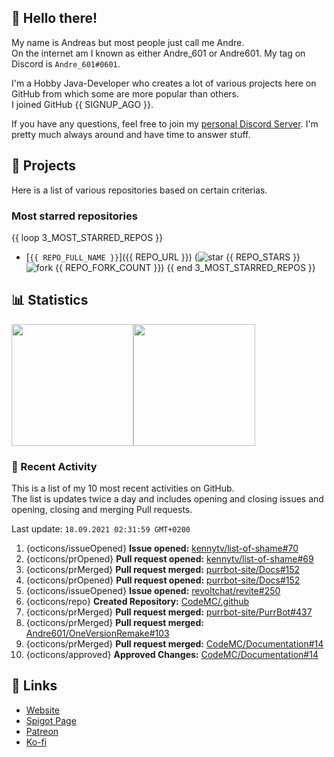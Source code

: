 <!-- Links -->
[purr]: https://purrbot.site
[discord]: https://discord.gg/6dazXp6
[website]: https://andre601.ch
[spigot]: https://www.spigotmc.org/resources/authors/56829/
[patreon]: https://patreon.com/andre_601
[ko-fi]: https://ko-fi.com/andre_601

<!-- SVGs -->
[star]: https://cdn.jsdelivr.net/gh/Readme-Workflows/Readme-Icons@main/icons/octicons/StarredRepository.svg
[fork]: https://cdn.jsdelivr.net/gh/Readme-Workflows/Readme-Icons@main/icons/octicons/ForkedRepository.svg

## 👋 Hello there!
My name is Andreas but most people just call me Andre.  
On the internet am I known as either Andre_601 or Andre601. My tag on Discord is `Andre_601#0601`.

I'm a Hobby Java-Developer who creates a lot of various projects here on GitHub from which some are more popular than others.  
I joined GitHub {{ SIGNUP_AGO }}.

If you have any questions, feel free to join my [personal Discord Server][discord]. I'm pretty much always around and have time to answer stuff.

## 📁 Projects
Here is a list of various repositories based on certain criterias.

### Most starred repositories

{{ loop 3_MOST_STARRED_REPOS }}
- [`{{ REPO_FULL_NAME }}`]({{ REPO_URL }}) (![star] {{ REPO_STARS }} ![fork] {{ REPO_FORK_COUNT }})
{{ end 3_MOST_STARRED_REPOS }}

## 📊 Statistics
<img height="195px" src="https://github-readme-stats.vercel.app/api?username=Andre601&show_icons=true&hide_rank=true&title_color=3498db&bg_color=ffffff00&text_color=718096&disable_animations=true"><img height="195px" src="https://github-readme-stats.vercel.app/api/top-langs?username=Andre601&layout=compact&title_color=3498db&bg_color=ffffff00&text_color=718096">

### 📜 Recent Activity
This is a list of my 10 most recent activities on GitHub.  
The list is updates twice a day and includes opening and closing issues and opening, closing and merging Pull requests.

<!--RECENT_ACTIVITY:last_update-->
Last update: `18.09.2021 02:31:59 GMT+0200`
<!--RECENT_ACTIVITY:last_update_end-->
<!--RECENT_ACTIVITY:start-->
1. {octicons/issueOpened} **Issue opened:** [kennytv/list-of-shame#70](https://github.com/kennytv/list-of-shame/issues/70)
2. {octicons/prOpened} **Pull request opened:** [kennytv/list-of-shame#69](https://github.com/kennytv/list-of-shame/pull/69)
3. {octicons/prMerged} **Pull request merged:** [purrbot-site/Docs#152](https://github.com/purrbot-site/Docs/pull/152)
4. {octicons/prOpened} **Pull request opened:** [purrbot-site/Docs#152](https://github.com/purrbot-site/Docs/pull/152)
5. {octicons/issueOpened} **Issue opened:** [revoltchat/revite#250](https://github.com/revoltchat/revite/issues/250)
6. {octicons/repo} **Created Repository:** [CodeMC/.github](https://github.com/CodeMC/.github)
7. {octicons/prMerged} **Pull request merged:** [purrbot-site/PurrBot#437](https://github.com/purrbot-site/PurrBot/pull/437)
8. {octicons/prMerged} **Pull request merged:** [Andre601/OneVersionRemake#103](https://github.com/Andre601/OneVersionRemake/pull/103)
9. {octicons/prMerged} **Pull request merged:** [CodeMC/Documentation#14](https://github.com/CodeMC/Documentation/pull/14)
10. {octicons/approved} **Approved Changes:** [CodeMC/Documentation#14](https://github.com/CodeMC/Documentation/pull/14#pullrequestreview-753159710)
<!--RECENT_ACTIVITY:end-->

## 🔗 Links
- [Website]
- [Spigot Page][spigot]
- [Patreon]
- [Ko-fi]
